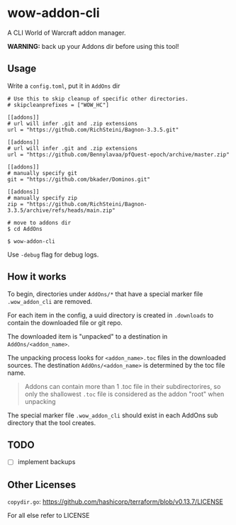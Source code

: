 # wow-addon-cli

A CLI World of Warcraft addon manager.

**WARNING:** back up your Addons dir before using this tool!

## Usage

Write a `config.toml`, put it in `AddOns` dir
```
# Use this to skip cleanup of specific other directories.
# skipcleanprefixes = ["WOW_HC"]

[[addons]]
# url will infer .git and .zip extensions
url = "https://github.com/RichSteini/Bagnon-3.3.5.git"

[[addons]]
# url will infer .git and .zip extensions
url = "https://github.com/Bennylavaa/pfQuest-epoch/archive/master.zip"

[[addons]]
# manually specify git
git = "https://github.com/bkader/Dominos.git"

[[addons]]
# manually specify zip
zip = "https://github.com/RichSteini/Bagnon-3.3.5/archive/refs/heads/main.zip"
```

```
# move to addons dir
$ cd AddOns

$ wow-addon-cli
```

Use `-debug` flag for debug logs.

## How it works

To begin, directories under `AddOns/*` that have a special marker file `.wow_addon_cli` are removed.

For each item in the config, a uuid directory is created in `.downloads` to contain the downloaded file or git repo.

The downloaded item is "unpacked" to a destination in `AddOns/<addon_name>`.

The unpacking process looks for `<addon_name>.toc` files in the downloaded sources. The destination `AddOns/<addon_name>` is determined by the toc file name.

> Addons can contain more than 1 .toc file in their subdirectorires, so only the shallowest `.toc` file is considered as the addon "root" when unpacking

The special marker file `.wow_addon_cli` should exist in each AddOns sub directory that the tool creates.

## TODO

- [ ] implement backups

## Other Licenses

`copydir.go`: https://github.com/hashicorp/terraform/blob/v0.13.7/LICENSE

For all else refer to LICENSE
